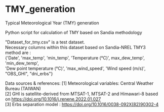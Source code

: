# TMY_generation
Typical Meteorological Year (TMY) generation  <br />

Python script for calculation of TMY based on Sandia methodology <br />

"Dataset_for_tmy.csv" is a test dataset. <br />
Necessary columns within this dataset based on Sandia-NREL TMY3 method are :  <br />
{'Date', 'max_temp', 'min_temp', 'Temperature (℃)', max_dew_temp', 'min_dew_temp',  <br />
'Dew point temperature (℃)',  'max_wind_speed', 'Wind speed (m/s)',  "OBS_GHI",  "dni_erbs"} <br />

Data sources & references:
[1] Meteorological variables: Central Weather Bureau (TAIWAN)  <br />
[2] GHI is satellite-derived from MTSAT-1, MTSAT-2 and Himawari-8 based on https://doi.org/10.1016/j.renene.2022.01.027 <br />
[3] Erbs separation model : https://doi.org/10.1016/0038-092X(82)90302-4 <br />
